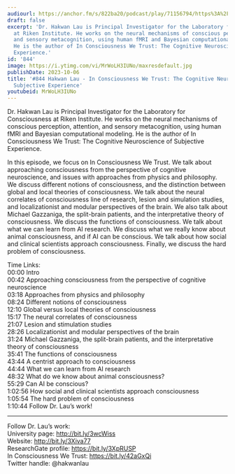 ```yaml
---
audiourl: https://anchor.fm/s/822ba20/podcast/play/71156794/https%3A%2F%2Fd3ctxlq1ktw2nl.cloudfront.net%2Fstaging%2F2023-4-28%2F7b8271dd-bb92-a5a3-fd1b-6697baa7bf51.m4a
draft: false
excerpt: 'Dr. Hakwan Lau is Principal Investigator for the Laboratory for Consciousness
  at Riken Institute. He works on the neural mechanisms of conscious perception, attention,
  and sensory metacognition, using human fMRI and Bayesian computational modeling.
  He is the author of In Consciousness We Trust: The Cognitive Neuroscience of Subjective
  Experience.'
id: '844'
image: https://i.ytimg.com/vi/MrWoLH3IUNo/maxresdefault.jpg
publishDate: 2023-10-06
title: '#844 Hakwan Lau - In Consciousness We Trust: The Cognitive Neuroscience of
  Subjective Experience'
youtubeid: MrWoLH3IUNo
---
```

<div class="timelinks">

Dr. Hakwan Lau is Principal Investigator for the Laboratory for Consciousness at Riken Institute. He works on the neural mechanisms of conscious perception, attention, and sensory metacognition, using human fMRI and Bayesian computational modeling. He is the author of In Consciousness We Trust: The Cognitive Neuroscience of Subjective Experience.

In this episode, we focus on In Consciousness We Trust. We talk about approaching consciousness from the perspective of cognitive neuroscience, and issues with approaches from physics and philosophy. We discuss different notions of consciousness, and the distinction between global and local theories of consciousness. We talk about the neural correlates of consciousness line of research, lesion and simulation studies, and localizationist and modular perspectives of the brain. We also talk about Michael Gazzaniga, the split-brain patients, and the interpretative theory of consciousness. We discuss the functions of consciousness. We talk about what we can learn from AI research. We discuss what we really know about animal consciousness, and if AI can be conscious. We talk about how social and clinical scientists approach consciousness. Finally, we discuss the hard problem of consciousness.

Time Links:  
<time>00:00</time> Intro  
<time>00:42</time> Approaching consciousness from the perspective of cognitive neuroscience  
<time>03:18</time> Approaches from physics and philosophy  
<time>08:24</time> Different notions of consciousness  
<time>12:10</time> Global versus local theories of consciousness  
<time>15:17</time> The neural correlates of consciousness  
<time>21:07</time> Lesion and stimulation studies  
<time>28:26</time> Localizationist and modular perspectives of the brain  
<time>31:24</time> Michael Gazzaniga, the split-brain patients, and the interpretative theory of consciousness  
<time>35:41</time> The functions of consciousness  
<time>43:44</time> A centrist approach to consciousness  
<time>44:44</time> What we can learn from AI research  
<time>48:32</time> What do we know about animal consciousness?  
<time>55:29</time> Can AI be conscious?  
<time>1:02:56</time> How social and clinical scientists approach consciousness  
<time>1:05:54</time> The hard problem of consciousness  
<time>1:10:44</time> Follow Dr. Lau’s work!

---

Follow Dr. Lau’s work:  
University page: http://bit.ly/3wcWiss  
Website: http://bit.ly/3Xiva77  
ResearchGate profile: https://bit.ly/3XpRUSP  
In Consciousness We Trust: https://bit.ly/42aGxQi  
Twitter handle: @hakwanlau
</div>

